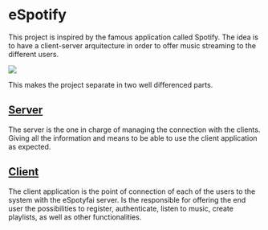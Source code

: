 # eSpotify

This project is inspired by the famous application called Spotify. The idea is to have a client-server arquitecture in order to offer music streaming to the different users.

![](images/client-server.png)

This makes the project separate in two well differenced parts.

## [Server](espotify_server/README.md)

The server is the one in charge of managing the connection with the clients. Giving all the information and means to be able to use the client application as expected. 

## [Client](espotify_client/README.md)

The client application is the point of connection of each of the users to the system with the eSpotyfai server. Is the responsible for offering the end user the possibilities to register, authenticate, listen to music, create playlists, as well as other functionalities.
